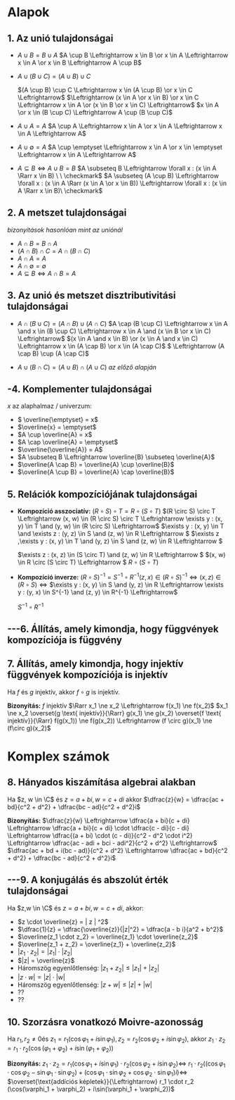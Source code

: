 # Alapok

## 1. Az unió tulajdonságai

- $A \cup B = B \cup A$
  $A \cup B \Leftrightarrow x \in B \or x \in A \Leftrightarrow x \in A \or x \in B \Leftrightarrow A \cup B$

- $A \cup (B \cup C) = (A \cup B) \cup C​$

  $(A \cup B) \cup C \Leftrightarrow  x \in (A \cup B) \or x \in C \Leftrightarrow$
  $\Leftrightarrow (x \in A \or x \in B) \or x \in C \Leftrightarrow x \in A \or (x \in B \or x \in C) \Leftrightarrow$
  $x \in A \or x \in (B \cup C) \Leftrightarrow A \cup (B \cup C)$

- $A \cup A = A$
  $A \cup A \Leftrightarrow x \in A \or x \in A \Leftrightarrow x \in A \Leftrightarrow A$

- $A \cup \emptyset = A$
  $A \cup \emptyset \Leftrightarrow x \in A \or x \in \emptyset \Leftrightarrow x \in A \Leftrightarrow A$

- $A \subseteq B \Leftrightarrow A \cup B = B$
  $A \subseteq B \Leftrightarrow \forall x : (x \in A \Rarr x \in B) \ \ \checkmark$
  $A \subseteq (A \cup B) \Leftrightarrow \forall x : (x \in A \Rarr (x \in A \or x \in B)) \Leftrightarrow \forall x : (x \in A \Rarr x \in B)\ \checkmark$

## 2. A metszet tulajdonságai

*bizonyítások hasonlóan mint az uniónál*

- $A \cap B = B \cap A$
- $(A \cap B) \cap C = A \cap (B \cap C)$
- $A \cap A = A$
- $A \cap \emptyset = \emptyset$
- $A \subseteq B \Leftrightarrow A \cap B = A$

## 3. Az unió és metszet disztributivitási tulajdonságai

- $A \cap (B \cup C) = (A \cap B) \cup (A \cap C)$
  $A \cap (B \cup C) \Leftrightarrow x \in A \and x \in (B \cup C) \Leftrightarrow x \in A \and (x \in B \or x \in C) \Leftrightarrow$
  $(x \in A \and x \in B) \or (x \in A \and x \in C) \Leftrightarrow x \in (A \cap B) \or x \in (A \cap C)$
  $ \Leftrightarrow (A \cap B) \cup (A \cap C)$

- $A \cup (B \cap C) = (A \cup B) \cap (A \cup C)$
  *az előző alapján*

## -4. Komplementer tulajdonságai

$x$ az alaphalmaz / univerzum:

- $ \overline{\emptyset} = x$
- $\overline{x} = \emptyset$
- $A \cup \overline{A} = x$
- $A \cap \overline{A} = \emptyset$
- $\overline{\overline{A}} = A$
- $A \subseteq B \Leftrightarrow \overline{B} \subseteq \overline{A}$
- $\overline{A \cap B} = \overline{A} \cup \overline{B}$
- $\overline{A \cup B} = \overline{A} \cap \overline{B}$

## 5. Relációk kompozíciójának tulajdonságai

- **Kompozíció asszociatív:**
  $(R \circ S) \circ T = R \circ (S \circ T)$
  $(R \circ S) \circ T \Leftrightarrow (x, w) \in (R \circ S) \circ T \Leftrightarrow \exists y : (x, y) \in T \and (y, w) \in (R \circ S) \Leftrightarrow$
  $\exists y : (x, y) \in T \and \exists z : (y, z) \in S \and (z, w) \in R \Leftrightarrow $
    $\exists z ,\exists y : (x, y) \in T \and (y, z) \in S \and (z, w) \in R \Leftrightarrow $

  $\exists z : (x, z) \in (S  \circ T) \and (z, w) \in R \Leftrightarrow $
  $(x, w) \in R \circ (S  \circ T) \Leftrightarrow $
  $R \circ (S \circ T)$

- **Kompozíció inverze:**
  $(R \circ S)^{-1} = S^{-1} \circ R^{-1}​$
  $(z, x) \in (R \circ S)^{-1} \Leftrightarrow (x, z) \in (R \circ S) \Leftrightarrow ​$
  $\exists y : (x, y) \in S \and (y, z) \in R \Leftrightarrow \exists y : (y, x) \in S^{-1} \and (z, y) \in R^{-1} \Leftrightarrow​$

  $S^{-1} \circ R^{-1}$

## ---6. Állítás, amely kimondja, hogy függvények kompozíciója is függvény



## 7. Állítás, amely kimondja, hogy injektív függvények kompozíciója is injektív

Ha $f$ és $g$ injektív, akkor $f \circ g$ is injektív.

**Bizonyítás:** 
$f$ injektív $\Rarr x_1 \ne x_2 \Leftrightarrow f(x_1) \ne f(x_2)$
$x_1 \ne x_2 \overset{g \text{ injektív}}{\Rarr} g(x_1) \ne g(x_2) \overset{f \text{ injektív}}{\Rarr} f(g(x_1)) \ne f(g(x_2)) \Leftrightarrow (f \circ g)(x_1) \ne (f\circ g)(x_2)$

 # Komplex számok

## 8. Hányados kiszámítása algebrai alakban

Ha $z, w \in \C$ és $z = a + bi, w = c + di$ akkor $\dfrac{z}{w} = \dfrac{ac + bd}{c^2 + d^2} + \dfrac{bc - ad}{c^2 + d^2}i$

**Bizonyítás:**
$\dfrac{z}{w} \Leftrightarrow \dfrac{a + bi}{c + di} \Leftrightarrow \dfrac{a + bi}{c + di} \cdot \dfrac{c - di}{c - di} \Leftrightarrow \dfrac{(a + bi) \cdot (c - di)}{c^2 - d^2 \cdot i^2} \Leftrightarrow \dfrac{ac - adi + bci - adi^2}{c^2 + d^2} \Leftrightarrow$
$\dfrac{ac + bd + i(bc - ad)}{c^2 + d^2} \Leftrightarrow \dfrac{ac + bd}{c^2 + d^2} + \dfrac{bc - ad}{c^2 + d^2}i​$

## ---9. A konjugálás és abszolút érték tulajdonságai

Ha $z,w \in \C$ és $z = a + b i, w = c + d i$, akkor:

- $z \cdot \overline{z} = | z | ^2$
- $\dfrac{1}{z} = \dfrac{\overline{z}}{|z|^2} = \dfrac{a - b i}{a^2 + b^2}$
- $\overline{z_1 \cdot z_2} = \overline{z_1} \cdot \overline{z_2}​$
- $\overline{z_1 + z_2} = \overline{z_1} + \overline{z_2}$
- $|z_1 \cdot z_2 | = |z_1| \cdot |z_2|$
- $|z| = \overline{z}$
- Háromszög egyenlőtlenség:
  $|z_1 + z_2| \le |z_1| + |z_2|​$
- $|z \cdot w| = |z| \cdot |w|$
- Háromszög egyenlőtlenség:
  $|z + w| \le |z| + |w|$ 
- ??
- ??

## 10. Szorzásra vonatkozó Moivre-azonosság

Ha $r_1, r_2 \ne 0​$ és $z_1 = r_1(\cos \varphi_1 + i\sin \varphi_1), z_2 = r_2(\cos\varphi_2 + i\sin \varphi_2)​$, akkor
$z_1 \cdot z_2 = r_1 \cdot r_2(\cos(\varphi_1 + \varphi_2) + i \sin(\varphi_1 + \varphi_2))​$

**Bizonyítás:**
$z_1 \cdot z_2 = r_1(\cos \varphi_1 + i\sin \varphi_1) \cdot r_2(\cos\varphi_2 + i\sin \varphi_2) \Leftrightarrow$
$r_1 \cdot r_2 ((\cos\varphi_1 \cdot \cos \varphi_2 - \sin \varphi_1 \cdot \sin \varphi_2) + (\cos \varphi_1 \cdot \sin \varphi_2 + \cos \varphi_2 \cdot \sin \varphi_1)i) \Leftrightarrow$
$\overset{\text{addíciós képletek}}{\Leftrightarrow} r_1 \cdot r_2 (\cos(\varphi_1 + \varphi_2) + i\sin(\varphi_1 + \varphi_2))$









